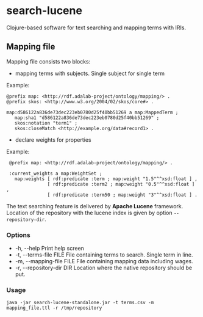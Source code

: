 # search-lucene
Clojure-based software for text searching and mapping terms with IRIs.

## Mapping file

Mapping file consists two blocks:
 - mapping terms with subjects. Single subject for single term


 Example:
 
 ```
 @prefix map: <http://rdf.adalab-project/ontology/mapping/> .
 @prefix skos: <http://www.w3.org/2004/02/skos/core#> .
 
 map:d586122a836de73dec223eb0780d25f40bb51269 a map:MappedTerm ;
	map:sha1 "d586122a836de73dec223eb0780d25f40bb51269" ;
	skos:notation "term1" ;
	skos:closeMatch <http://example.org/data#record1> .
 ```
 
 - declare weights for properties


Example:

```
 @prefix map: <http://rdf.adalab-project/ontology/mapping/> .

 :current_weights a map:WeightSet ;
   map:weights [ rdf:predicate :term ; map:weight "1.5"^^xsd:float ] ,
               [ rdf:predicate :term2 ; map:weight "0.5"^^xsd:float ] ,
               [ rdf:predicate :term50 ; map:weight "3"^^xsd:float ] .
```

The text searching feature is delivered by **Apache Lucene** framework. Location of the repository with 
the lucene index is given by option `--repository-dir`.

### Options

  * -h, --help                  Print help screen
  * -t, --terms-file FILE        File containing terms to search. Single term in line.
  * -m, --mapping-file FILE      File containing mapping data including wages.
  * -r, --repository-dir DIR     Location where the native repository should be put.


### Usage

```
java -jar search-lucene-standalone.jar -t terms.csv -m mapping_file.ttl -r /tmp/repository
```
